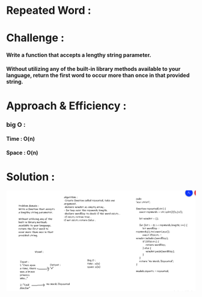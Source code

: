 # Repeated Word :

# Challenge : 
#### Write a function that accepts a lengthy string parameter.
#### Without utilizing any of the built-in library methods available to your language, return the first word to occur more than once in that provided string.

# Approach & Efficiency : 
### big O : 
#### Time : O(n)
#### Space : O(n)


# Solution :
![Solution](./word.png)